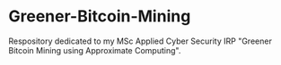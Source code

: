 # Greener-Bitcoin-Mining
Respository dedicated to my MSc Applied Cyber Security IRP "Greener Bitcoin Mining using Approximate Computing".
